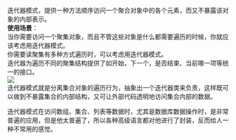 迭代器模式，提供一种方法顺序访问一个聚合对象中的各个元素，而又不暴露该对象的内部表示。  
**使用场景**：  
当你需要访问一个聚集对象，而且不管这些对象是什么都需要遍历的时候，你就应该考虑用迭代器模式。  
你需要读聚集有多种方式遍历时，可以考虑用迭代器模式。  
迭代器为遍历不同的聚集结构提供了如开始，下一个，是否结束、当前哪一项等统一的接口。  
![](https://ws1.sinaimg.cn/large/006mOQRagy1fxmxfde79pj31lo180ayl.jpg)  
迭代器模式就是分离集合对象的遍历行为，抽象出一个迭代器类来负责，这样既可以做到不暴露集合的内部结构，又可让外部代码透明地访问集合内部的数据。  

迭代器模式在访问数组、集合、列表等数据时，尤其是数据库数据操作时，是非常普遍的应用，但是他太普遍了，所以各种高级语言都对他进行了封装，反而给人一种不常用的感觉。  